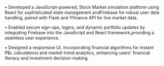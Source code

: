 • Developed a JavaScript-powered, Stock Market simulation platform using React for sophisticated state management andFirebase for robust user data handling, paired with Flask and Yfinance API for live market data.

• Enabled secure sign-ups, logins, and dynamic portfolio updates by integrating Firebase into the JavaScript and React framework,providing a seamless user experience.

• Designed a responsive UI, incorporating financial algorithms for instant P&L calculations and market trend analytics, enhancing users' financial literacy and investment decision-making.
